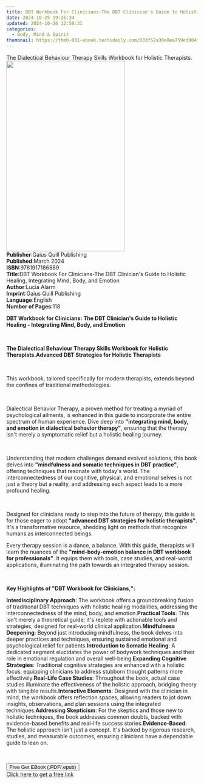 ```yaml
---
title: DBT Workbook For Clinicians-The DBT Clinician's Guide to Holistic Healing, Integrating Mind, Body, and Emotion (2nd ed.) | Free Book
date: 2024-10-25 19:26:34
updated: 2024-10-26 12:58:31
categories:
  - Body, Mind & Spirit
thumbnail: https://thmb-001-ebook.techidaily.com/033f52a30e8ea759ed904fd129c7aa92db6ed3f6c34c0981c4302d9e917f79c9.jpg
---
```

<main id="book-container">
  <div class="flex flex-col">
    <div class="book-brief flex-1 py-6 px-4 sm:p-6 md:py-10 md:px-8">
      <!-- brief-->
      <div class="book-brief-main">
        The Dialectical Behaviour Therapy Skills Workbook for Holistic
        Therapists.
      </div>
    </div>
    <div
      class="book-meta-info flex-1 grid gap-4 col-start-1 col-end-3 row-start-1 sm:mb-6 sm:grid-cols-4 lg:gap-6 lg:col-start-2 lg:row-end-6 lg:row-span-6 lg:mb-0"
    >
      <div
        class="book-meta-info-left place-content-center mt-4 p-4 text-sm leading-6 col-start-2 col-span-2 dark:text-slate-400"
      >
        <img
          class="w-full h-500 object-cover rounded-lg sm:h-255 sm:col-span-2 lg:col-span-full"
          src="https://img-001-ebook.techidaily.com/903d091b0a32166b951f7afdc227cbcb937a073e7f6a3c00630e905e4bd430da.jpg"
          alt=""
          width="312"
          height="500"
        />
      </div>
      <div
        class="book-meta-info-right mt-2 col-start-1 row-start-2 col-span-3 self-center"
      >
        <!-- meta data  -->
        <div class="flex flex-col px-4 md:px-8">
          <div class="flex-1">
            <strong>Publisher</strong>:<span class="px-2"
              >Gaius Quill Publishing</span
            >
          </div>
          <div class="flex-1">
            <strong>Published</strong>:<span class="px-2">March 2024</span>
          </div>
          <div class="flex-1">
            <strong>ISBN</strong>:<span class="px-2">9781917186889</span>
          </div>
          <div class="flex-1">
            <strong>Title</strong>:<span class="px-2"
              >DBT Workbook For Clinicians-The DBT Clinician&#39;s Guide to
              Holistic Healing, Integrating Mind, Body, and Emotion</span
            >
          </div>
          <div class="flex-1">
            <strong>Author</strong>:<span class="px-2">Lucia Alarm</span>
          </div>
          <div class="flex-1">
            <strong>Imprint</strong>:<span class="px-2"
              >Gaius Quill Publishing</span
            >
          </div>
          <div class="flex-1">
            <strong>Language</strong>:<span class="px-2">English</span>
          </div>
          <div class="flex-1">
            <strong>Number of Pages</strong>:<span class="px-2">118</span>
          </div>
        </div>
      </div>
    </div>
    <div class="book-description flex-1 py-6 px-4 sm:p-6 md:py-10 md:px-8">
      <div class="book-description-main">
        <div accordion-content="" id="description">
          <p>
            <strong
              >DBT Workbook for Clinicians: The DBT Clinician's Guide to
              Holistic Healing - Integrating Mind, Body, and Emotion</strong
            >
          </p>
          <p><br /></p>
          <strong
            >The Dialectical Behaviour Therapy Skills Workbook for Holistic
            Therapists.</strong
          ><strong>Advanced DBT Strategies for Holistic Therapists</strong>
          <p><br /></p>
          <p>
            This workbook, tailored specifically for modern therapists, extends
            beyond the confines of traditional methodologies.
          </p>
          <p><br /></p>
          <p>
            Dialectical Behavior Therapy, a proven method for treating a myriad
            of psychological ailments, is enhanced in this guide to incorporate
            the entire spectrum of human experience. Dive deep into&nbsp;<strong
              >"integrating mind, body, and emotion in dialectical behavior
              therapy"</strong
            >, ensuring that the therapy isn't merely a symptomatic relief but a
            holistic healing journey.
          </p>
          <p><br /></p>
          <p>
            Understanding that modern challenges demand evolved solutions, this
            book delves into&nbsp;<strong
              >"mindfulness and somatic techniques in DBT practice"</strong
            >, offering techniques that resonate with today's world. The
            interconnectedness of our cognitive, physical, and emotional selves
            is not just a theory but a reality, and addressing each aspect leads
            to a more profound healing.
          </p>
          <p><br /></p>
          <p>
            Designed for clinicians ready to step into the future of therapy,
            this guide is for those eager to adopt&nbsp;<strong
              >"advanced DBT strategies for holistic therapists"</strong
            >. It's a transformative resource, shedding light on methods that
            recognize humans as interconnected beings.
          </p>
          <p>
            Every therapy session is a dance, a balance. With this guide,
            therapists will learn the nuances of the&nbsp;<strong
              >"mind-body-emotion balance in DBT workbook for
              professionals"</strong
            >. It equips them with tools, case studies, and real-world
            applications, illuminating the path towards an integrated therapy
            session.
          </p>
          <p><br /></p>
          <p>
            <strong>Key Highlights of "DBT Workbook for Clinicians</strong
            >,<strong>":</strong>
          </p>
          <strong>Interdisciplinary Approach</strong>: The workbook offers a
          groundbreaking fusion of traditional DBT techniques with holistic
          healing modalities, addressing the interconnectedness of the mind,
          body, and emotion.<strong>Practical Tools</strong>: This isn't merely
          a theoretical guide; it's replete with actionable tools and
          strategies, designed for real-world clinical application.<strong
            >Mindfulness Deepening</strong
          >: Beyond just introducing mindfulness, the book delves into deeper
          practices and techniques, ensuring sustained emotional and
          psychological relief for patients.<strong
            >Introduction to Somatic Healing</strong
          >: A dedicated segment elucidates the power of bodywork techniques and
          their role in emotional regulation and overall well-being.<strong
            >Expanding Cognitive Strategies</strong
          >: Traditional cognitive strategies are enhanced with a holistic
          focus, equipping clinicians to address stubborn thought patterns more
          effectively.<strong>Real-Life Case Studies</strong>: Throughout the
          book, actual case studies illuminate the effectiveness of the holistic
          approach, bridging theory with tangible results.<strong
            >Interactive Elements</strong
          >: Designed with the clinician in mind, the workbook offers reflection
          spaces, allowing readers to jot down insights, observations, and plan
          sessions using the integrated techniques.<strong
            >Addressing Skepticism</strong
          >: For the skeptics and those new to holistic techniques, the book
          addresses common doubts, backed with evidence-based benefits and
          real-life success stories.<strong>Evidence-Based</strong>: The
          holistic approach isn't just a concept. It's backed by rigorous
          research, studies, and measurable outcomes, ensuring clinicians have a
          dependable guide to lean on.
          <p><br /></p>
        </div>
        <div class="accordion-fader"></div>
      </div>
    </div>
    <div class="book-excerpts flex-1 py-6 px-4 sm:p-6 md:py-10 md:px-8"></div>
    <div
      class="book-about-author flex-1 py-6 px-4 sm:p-6 md:py-10 md:px-8"
    ></div>
    <div class="book-free-get flex-1 py-6 px-4 sm:p-6 md:py-10 md:px-8">
      <button
        id="btn-free-get"
        class="bg-blue-500 hover:bg-blue-700 text-white font-bold py-2 px-4 rounded"
      >
        Free Get EBook (.PDF/.epub)
      </button>
      <div id="countdown-display" class="px-2 text-lg mt-2"></div>
      <a
        id="free-link"
        class="hidden bg-blue-500 hover:bg-blue-700 text-white font-bold py-2 px-4 rounded"
        href="https://www.ebooks.com/en-us/book/211265763/dbt-workbook-for-clinicians-the-dbt-clinician-s-guide-to-holistic-healing-integrating-mind-body-and-emotion/lucia-alarm/"
        target="_blank"
        >Click here to get a free link</a
      >
    </div>
    <script>
      let countdownTime = 0;
      let countdownInterval = null;
      document
        .getElementById('btn-free-get')
        .addEventListener('click', startCountdown);
      function startCountdown() {
        countdownTime = new Date().getTime() + 60000 * 3;
        countdownInterval = setInterval(updateCountdown, 1000);
        document.getElementById('btn-free-get').disabled = true;
        document
          .getElementById('btn-free-get')
          .classList.add('bg-gray-500', 'cursor-not-allowed');
      }
      function updateCountdown() {
        let currentTime = new Date().getTime();
        let timeLeft = countdownTime - currentTime;
        let secondsLeft = Math.floor(timeLeft / 1000);
        document.getElementById('countdown-display').innerHTML =
          `Remaining time: ${secondsLeft} seconds.`;
        if (secondsLeft <= 0) {
          clearInterval(countdownInterval);
          document.getElementById('btn-free-get').classList.add('hidden');
          document.getElementById('free-link').classList.remove('hidden');
          document.getElementById('countdown-display').innerHTML = '';
        }
      }
    </script>
  </div>
</main>
